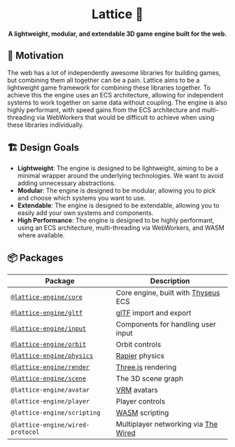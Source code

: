 <div align="center">
  <h1>Lattice 💎</h1>
  <strong>A lightweight, modular, and extendable 3D game engine built for the web.</strong>
</div>

## 🤔 Motivation

The web has a lot of independently awesome libraries for building games, but combining them all together can be a pain. Lattice aims to be a lightweight game framework for combining these libraries together. To achieve this the engine uses an ECS architecture, allowing for independent systems to work together on same data without coupling. The engine is also highly performant, with speed gains from the ECS architecture and multi-threading via WebWorkers that would be difficult to achieve when using these libraries individually.

## 🏗️ Design Goals

- **Lightweight**: The engine is designed to be lightweight, aiming to be a minimal wrapper around the underlying technologies. We want to avoid adding unnecessary abstractions.
- **Modular**: The engine is designed to be modular, allowing you to pick and choose which systems you want to use.
- **Extendable**: The engine is designed to be extendable, allowing you to easily add your own systems and components.
- **High Performance**: The engine is designed to be highly performant, using an ECS architecture, multi-threading via WebWorkers, and WASM where available.

## 📦 Packages

| Package                                          | Description                                                                    |
| ------------------------------------------------ | ------------------------------------------------------------------------------ |
| [`@lattice-engine/core`](./packages/core)        | Core engine, built with [Thyseus](https://github.com/JaimeGensler/thyseus) ECS |
| [`@lattice-engine/gltf`](./packages/gltf)        | [glTF](https://github.com/KhronosGroup/glTF) import and export                 |
| [`@lattice-engine/input`](./packages/input)      | Components for handling user input                                             |
| [`@lattice-engine/orbit`](./packages/orbit)      | Orbit controls                                                                 |
| [`@lattice-engine/physics`](./packages/physics/) | [Rapier](https://rapier.rs/) physics                                           |
| [`@lattice-engine/render`](./packages/render)    | [Three.js](https://threejs.org/) rendering                                     |
| [`@lattice-engine/scene`](./packages/scene)      | The 3D scene graph                                                             |
| `@lattice-engine/avatar`                         | [VRM](https://vrm.dev/en/) avatars                                             |
| `@lattice-engine/player`                         | Player controls                                                                |
| `@lattice-engine/scripting`                      | [WASM](https://webassembly.org/) scripting                                     |
| `@lattice-engine/wired-protocol`                 | Multiplayer networking via [The Wired](https://github.com/wired-protocol/spec) |
